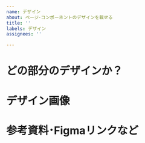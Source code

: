 ```yaml
---
name: デザイン
about: ページ･コンポーネントのデザインを載せる
title: ''
labels: デザイン
assignees: ''

---
```


# どの部分のデザインか？


# デザイン画像



# 参考資料･Figmaリンクなど
